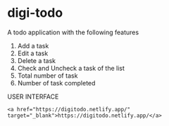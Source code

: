 # digi-todo
A todo application with the following features
1. Add a task
2. Edit a task
3. Delete a task
4. Check and Uncheck a task of the list
5. Total number of task
6. Number of task completed


USER INTERFACE

    <a href="https://digitodo.netlify.app/" target="_blank">https://digitodo.netlify.app/</a>
